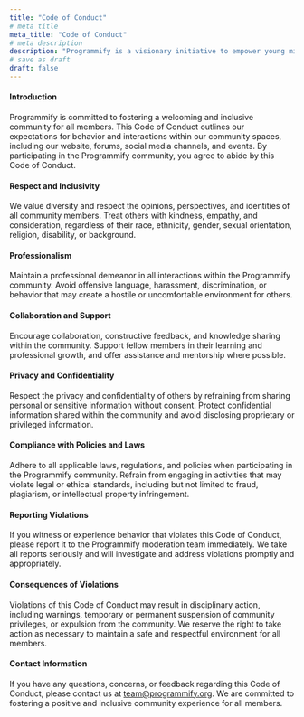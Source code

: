 ```yaml
---
title: "Code of Conduct"
# meta title
meta_title: "Code of Conduct"
# meta description
description: "Programmify is a visionary initiative to empower young minds through comprehensive IT education"
# save as draft
draft: false
---
```


#### Introduction
Programmify is committed to fostering a welcoming and inclusive community for all members. This Code of Conduct outlines our expectations for behavior and interactions within our community spaces, including our website, forums, social media channels, and events. By participating in the Programmify community, you agree to abide by this Code of Conduct.

#### Respect and Inclusivity
We value diversity and respect the opinions, perspectives, and identities of all community members. Treat others with kindness, empathy, and consideration, regardless of their race, ethnicity, gender, sexual orientation, religion, disability, or background.

#### Professionalism
Maintain a professional demeanor in all interactions within the Programmify community. Avoid offensive language, harassment, discrimination, or behavior that may create a hostile or uncomfortable environment for others.

#### Collaboration and Support
Encourage collaboration, constructive feedback, and knowledge sharing within the community. Support fellow members in their learning and professional growth, and offer assistance and mentorship where possible.

#### Privacy and Confidentiality
Respect the privacy and confidentiality of others by refraining from sharing personal or sensitive information without consent. Protect confidential information shared within the community and avoid disclosing proprietary or privileged information.

#### Compliance with Policies and Laws
Adhere to all applicable laws, regulations, and policies when participating in the Programmify community. Refrain from engaging in activities that may violate legal or ethical standards, including but not limited to fraud, plagiarism, or intellectual property infringement.

#### Reporting Violations
If you witness or experience behavior that violates this Code of Conduct, please report it to the Programmify moderation team immediately. We take all reports seriously and will investigate and address violations promptly and appropriately.

#### Consequences of Violations
Violations of this Code of Conduct may result in disciplinary action, including warnings, temporary or permanent suspension of community privileges, or expulsion from the community. We reserve the right to take action as necessary to maintain a safe and respectful environment for all members.

#### Contact Information
If you have any questions, concerns, or feedback regarding this Code of Conduct, please contact us at team@programmify.org. We are committed to fostering a positive and inclusive community experience for all members.